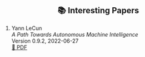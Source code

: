 <h2 align="center">📚 Interesting Papers</h2>

1. Yann LeCun  
   *A Path Towards Autonomous Machine Intelligence*  
   Version 0.9.2, 2022-06-27  
   [🔗 PDF](https://openreview.net/pdf?id=BZ5a1r-kVsf)
